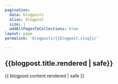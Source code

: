 ```yaml
---
pagination:
  data: blogposts
  alias: blogpost
  size: 1
  addAllPagesToCollections: true
layout: page
permalink: 'blogposts/{{blogpost.slug}}/'

---
```


## {{blogpost.title.rendered | safe}}

{{ blogpost.content.rendered | safe }}



